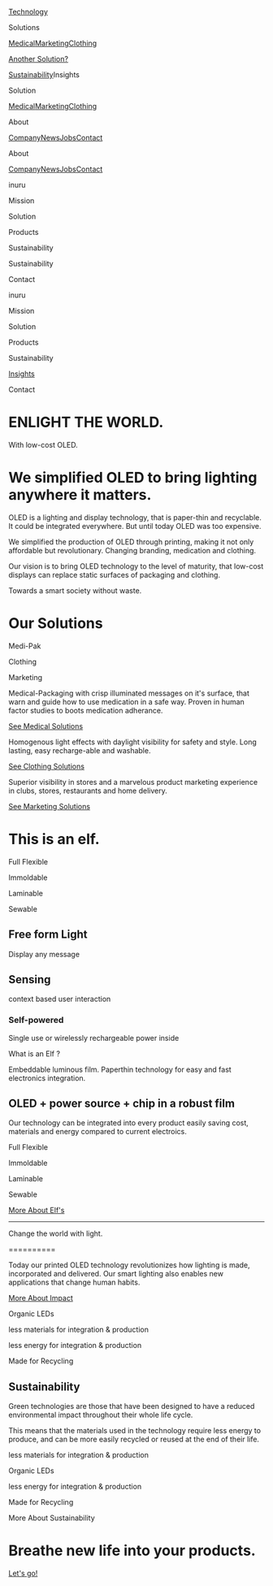 [](/)[Technology](/technology)

Solutions

[Medical](/solutions/medical)[Marketing](/solutions/marketing)[Clothing](/solutions/clothing)

[Another Solution?](/about/contact)

[Sustainability](/sustainability)Insights

Solution

[Medical](/solutions/medical)[Marketing](/solutions/marketing)[Clothing](/solutions/clothing)

About

[Company](/about/company)[News](/about/news)[Jobs](/about/jobs)[Contact](/about/contact)

About

[Company](/about/company)[News](/about/news)[Jobs](/about/jobs)[Contact](/about/contact)

 inuru

Mission

Solution

Products

Sustainability

Sustainability

Contact

 inuru

Mission

Solution

Products

Sustainability

[Insights](/insights)

Contact

ENLIGHT THE WORLD.
==========

With low-cost OLED.

We simplified OLED to bring lighting anywhere it matters.
==========

OLED is a lighting and display technology, that is paper-thin and recyclable. It could be integrated everywhere. But until today OLED was too expensive.

We simplified the production of OLED through printing, making it not only affordable but revolutionary. Changing branding, medication and clothing.

Our vision is to bring OLED technology to the level of maturity, that low-cost displays can replace static surfaces of packaging and clothing.

Towards a smart society without waste.

Our Solutions
==========

Medi-Pak

Clothing

Marketing

Medical-Packaging with crisp illuminated messages on it's surface, that warn and guide how to use medication in a safe way. Proven in human factor studies to boots medication adherance.

[See Medical Solutions](/solutions/medical)

Homogenous light effects with daylight visibility for safety and style. Long lasting, easy recharge-able and washable.

[See Clothing Solutions](/solutions/clothing)

Superior visibility in stores and a marvelous product marketing experience in clubs, stores, restaurants and home delivery.

[See Marketing Solutions](/solutions/marketing)

This is an elf.
==========

Full Flexible

Immoldable

Laminable

Sewable

Free form Light
----------

Display any
message

Sensing
----------

context based
user interaction

### Self-powered ###

Single use or wirelessly rechargeable power inside

What is an Elf ?

Embeddable luminous film. Paperthin technology for easy and fast electronics integration.

OLED + power source + chip in a robust film
----------

Our technology can be integrated into every product easily saving cost, materials and energy compared to current electroics.

Full Flexible

Immoldable

Laminable

Sewable

[More About Elf's](/technology)

----------

Change the world with light.

==========

Today our printed OLED technology revolutionizes how lighting is made, incorporated and delivered. Our smart lighting also enables new applications that change human habits.

[More About Impact](/sustainability)

Organic
LEDs

less materials for
 integration & production

less energy for
integration & production

Made for
Recycling

Sustainability
----------

Green technologies are those that have been designed to have a reduced environmental impact throughout their whole life cycle.

This means that the materials used in the technology require less energy to produce, and can be more easily recycled or reused at the end of their life.

less materials for
 integration & production

Organic
LEDs

less energy for
integration & production

Made for
Recycling

More About Sustainability

Breathe new life into your products.
==========

[Let's go!](/about/contact)
